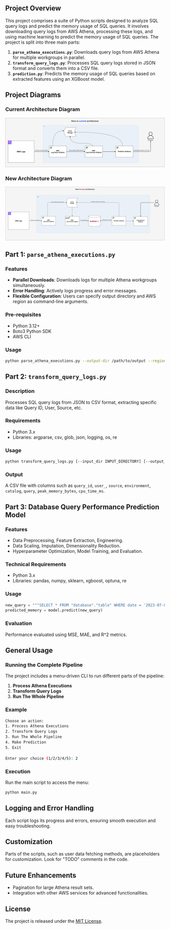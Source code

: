 ## Project Overview

This project comprises a suite of Python scripts designed to analyze SQL query logs and predict the memory usage of SQL queries. It involves downloading query logs from AWS Athena, processing these logs, and using machine learning to predict the memory usage of SQL queries. The project is split into three main parts:

1. **`parse_athena_executions.py`**: Downloads query logs from AWS Athena for multiple workgroups in parallel.
2. **`transform_query_logs.py`**: Processes SQL query logs stored in JSON format and converts them into a CSV file.
3. **`prediction.py`**: Predicts the memory usage of SQL queries based on extracted features using an XGBoost model.

## Project Diagrams

### Current Architecture Diagram
![current-architecture](images/current-architecture.png)

### New Architecture Diagram
![new-architecture](images/new-architecture.png)

## Part 1: `parse_athena_executions.py`

### Features

- **Parallel Downloads**: Downloads logs for multiple Athena workgroups simultaneously.
- **Error Handling**: Actively logs progress and error messages.
- **Flexible Configuration**: Users can specify output directory and AWS region as command-line arguments.

### Pre-requisites

- Python 3.12+
- Boto3 Python SDK
- AWS CLI

### Usage

```bash
python parse_athena_executions.py --output-dir /path/to/output --region-name us-west-2
```

## Part 2: `transform_query_logs.py`

### Description

Processes SQL query logs from JSON to CSV format, extracting specific data like Query ID, User, Source, etc.

### Requirements

- Python 3.x
- Libraries: argparse, csv, glob, json, logging, os, re

### Usage

```bash
python transform_query_logs.py [--input_dir INPUT_DIRECTORY] [--output_file OUTPUT_CSV_FILE]
```

### Output

A CSV file with columns such as `query_id`, `user_`, `source`, `environment`, `catalog`, `query`, `peak_memory_bytes`, `cpu_time_ms`.

## Part 3: Database Query Performance Prediction Model

### Features

- Data Preprocessing, Feature Extraction, Engineering.
- Data Scaling, Imputation, Dimensionality Reduction.
- Hyperparameter Optimization, Model Training, and Evaluation.

### Technical Requirements

- Python 3.x
- Libraries: pandas, numpy, sklearn, xgboost, optuna, re

### Usage

```python
new_query = """SELECT * FROM "database"."table" WHERE date = '2023-07-07';"""
predicted_memory = model.predict(new_query)
```

### Evaluation

Performance evaluated using MSE, MAE, and R^2 metrics.

## General Usage

### Running the Complete Pipeline

The project includes a menu-driven CLI to run different parts of the pipeline:

1. **Process Athena Executions**
2. **Transform Query Logs**
3. **Run The Whole Pipeline**

### Example

```bash
Choose an action:
1. Process Athena Executions
2. Transform Query Logs
3. Run The Whole Pipeline
4. Make Prediction
5. Exit

Enter your choice (1/2/3/4/5): 2
```

### Execution

Run the main script to access the menu:

```bash
python main.py
```

## Logging and Error Handling

Each script logs its progress and errors, ensuring smooth execution and easy troubleshooting.

## Customization

Parts of the scripts, such as user data fetching methods, are placeholders for customization. Look for "TODO" comments in the code.

## Future Enhancements

- Pagination for large Athena result sets.
- Integration with other AWS services for advanced functionalities.

## License

The project is released under the [MIT License](https://opensource.org/licenses/MIT).

